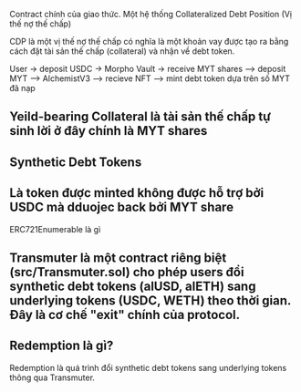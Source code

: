 Contract chính của giao thức.
Một hệ thống Collateralized Debt Position (Vị thế nợ thế chấp)

CDP là một vị thế nợ thế chấp có nghĩa là một khoản vay được tạo ra bằng cách đặt tài sản thế chấp (collateral) và nhận về debt token.

User → deposit USDC → Morpho Vault → receive MYT shares --> deposit MYT --> AlchemistV3 --> recieve NFT --> mint debt token dựa trên số MYT đã nạp

## Yeild-bearing Collateral là tài sản thế chấp tự sinh lời ở đây chính là MYT shares

## Synthetic Debt Tokens

## Là token được minted không được hỗ trợ bởi USDC mà dduojec back bởi MYT share

ERC721Enumerable là gì

## Transmuter là một contract riêng biệt (src/Transmuter.sol) cho phép users đổi synthetic debt tokens (alUSD, alETH) sang underlying tokens (USDC, WETH) theo thời gian. Đây là cơ chế "exit" chính của protocol.

## Redemption là gì?

Redemption là quá trình đổi synthetic debt tokens sang underlying tokens thông qua Transmuter.
